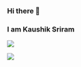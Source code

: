 ### Hi there 👋 
### I am Kaushik Sriram

![](https://github-readme-stats.vercel.app/api?username=kaushiksriram16&theme=midnight-purple&show_icons=true)

![](https://github-readme-stats.vercel.app/api/top-langs/?username=kaushiksriram16&theme=midnight-purple&layout=compact)

